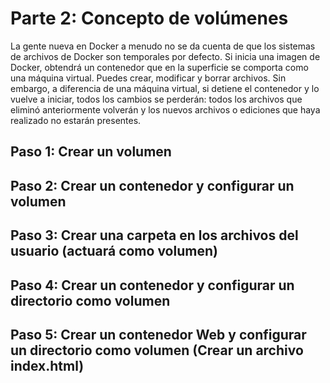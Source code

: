 # Parte 2: Concepto de volúmenes
La gente nueva en Docker a menudo no se da cuenta de que los sistemas de archivos de Docker son temporales por defecto. Si inicia una imagen de Docker, obtendrá un contenedor que en la superficie se comporta como una máquina virtual. Puedes crear, modificar y borrar archivos. Sin embargo, a diferencia de una máquina virtual, si detiene el contenedor y lo vuelve a iniciar, todos los cambios se perderán: todos los archivos que eliminó anteriormente volverán y los nuevos archivos o ediciones que haya realizado no estarán presentes.

## Paso 1: Crear un volumen
## Paso 2: Crear un contenedor y configurar un volumen
## Paso 3: Crear una carpeta en los archivos del usuario (actuará como volumen)
## Paso 4: Crear un contenedor y configurar un directorio como volumen
## Paso 5: Crear un contenedor Web y configurar un directorio como volumen (Crear un archivo index.html)

